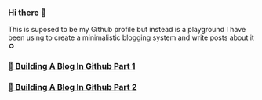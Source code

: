 ### Hi there 👋

This is suposed to be my Github profile but instead is a playground
I have been using to create a minimalistic blogging system and write posts about it ♻️
### [🚧 Building A Blog In Github Part 1](https://drojas.github.io/dist/blog/1-Building-A-Blog-In-Github-Part-1.html)
### [🚧 Building A Blog In Github Part 2](https://drojas.github.io/dist/blog/2-Building-A-Blog-In-Github-Part-2.html)
